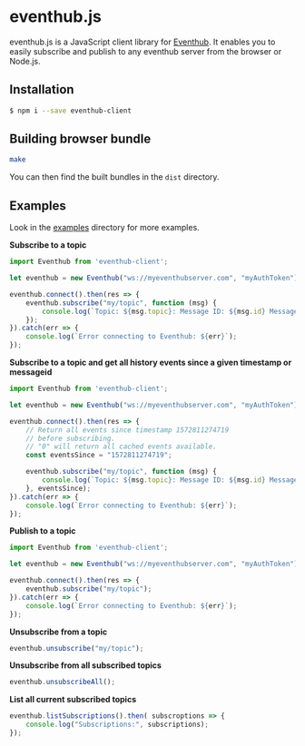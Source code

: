# eventhub.js

eventhub.js is a JavaScript client library for [Eventhub](https://github.com/olesku/eventhub).
It enables you to easily subscribe and publish to any eventhub server from the browser or Node.js.

## Installation
```bash
$ npm i --save eventhub-client
```

## Building browser bundle
```bash
make
```

You can then find the built bundles in the ```dist``` directory.

## Examples

Look in the [examples](https://github.com/olesku/eventhub.js/tree/master/examples) directory for more examples.

**Subscribe to a topic**
```js
import Eventhub from 'eventhub-client';

let eventhub = new Eventhub("ws://myeventhubserver.com", "myAuthToken");

eventhub.connect().then(res => {
	eventhub.subscribe("my/topic", function (msg) {
		console.log(`Topic: ${msg.topic}: Message ID: ${msg.id} Message: ${msg.message}`);
	});
}).catch(err => {
	console.log(`Error connecting to Eventhub: ${err}`);
});
```

**Subscribe to a topic and get all history events since a given timestamp or messageid**
```js
import Eventhub from 'eventhub-client';

let eventhub = new Eventhub("ws://myeventhubserver.com", "myAuthToken");

eventhub.connect().then(res => {
	// Return all events since timestamp 1572811274719
	// before subscribing.
	// "0" will return all cached events available.
	const eventsSince = "1572811274719";

	eventhub.subscribe("my/topic", function (msg) {
		console.log(`Topic: ${msg.topic}: Message ID: ${msg.id} Message: ${msg.message}`);
	}, eventsSince);
}).catch(err => {
	console.log(`Error connecting to Eventhub: ${err}`);
});
```

**Publish to a topic**
```js
import Eventhub from 'eventhub-client';

let eventhub = new Eventhub("ws://myeventhubserver.com", "myAuthToken");

eventhub.connect().then(res => {
	eventhub.subscribe("my/topic");
}).catch(err => {
	console.log(`Error connecting to Eventhub: ${err}`);
});
```

**Unsubscribe from a topic**
```js
eventhub.unsubscribe("my/topic");
```

**Unsubscribe from all subscribed topics**
```js
eventhub.unsubscribeAll();
```
**List all current subscribed topics**
```js
eventhub.listSubscriptions().then( subscroptions => {
	console.log("Subscriptions:", subscriptions);
});
```
